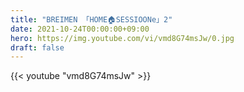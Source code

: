 ```yaml
---
title: "BREIMEN 「HOME🏠SESSIOONe」2"
date: 2021-10-24T00:00:00+09:00
hero: https://img.youtube.com/vi/vmd8G74msJw/0.jpg
draft: false
---
```


{{< youtube "vmd8G74msJw" >}}

